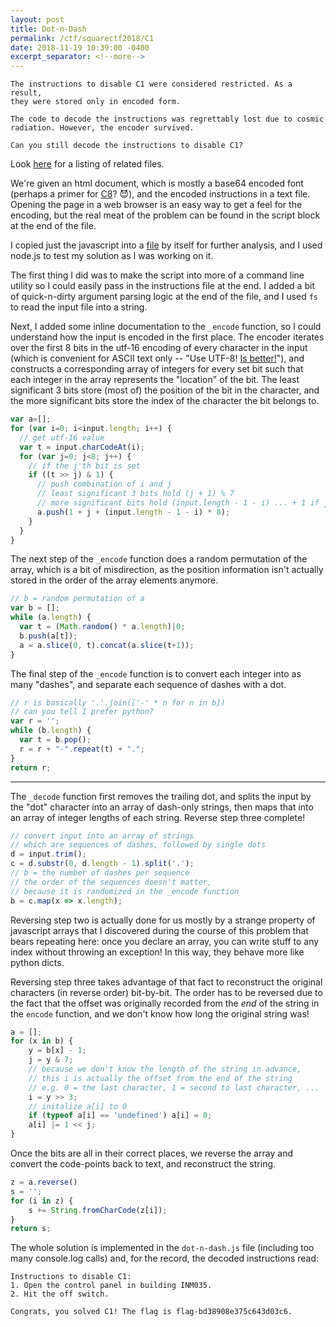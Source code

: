 ```yaml
---
layout: post
title: Dot-n-Dash
permalink: /ctf/squarectf2018/C1
date: 2018-11-19 10:39:00 -0400
excerpt_separator: <!--more-->
---
```


```
The instructions to disable C1 were considered restricted. As a result,
they were stored only in encoded form.

The code to decode the instructions was regrettably lost due to cosmic
radiation. However, the encoder survived.

Can you still decode the instructions to disable C1?
```
Look [here](/assets/C1_raw.zip) for a listing of related files.

We're given an html document, which is mostly a base64 encoded font (perhaps a
primer for [C8](/ctf/squarectf2018/C8)? 😈), and the encoded instructions in a
text file. Opening the page in a web browser is an easy way to get a feel for
the encoding, but the real meat of the problem can be found in the script block
at the end of the file.

<!--more-->

I copied just the javascript into a [file](C1_raw/dot-n-dash.js) by itself for
further analysis, and I used node.js to test my solution as I was working on it.

The first thing I did was to make the script into more of a command line utility
so I could easily pass in the instructions file at the end. I added a bit of
quick-n-dirty argument parsing logic at the end of the file, and I used `fs` to
read the input file into a string.

Next, I added some inline documentation to the `_encode` function, so I could
understand how the input is encoded in the first place. The encoder iterates
over the first 8 bits in the utf-16 encoding of every character in the input
(which is convenient for ASCII text only -- "Use UTF-8! [Is better!][1]"),
and constructs a corresponding array of integers for every set bit such that
each integer in the array represents the "location" of the bit. The least
significant 3 bits store (most of) the position of the bit in the character, and
the more significant bits store the index of the character the bit belongs to.

```javascript
var a=[];
for (var i=0; i<input.length; i++) {
  // get utf-16 value
  var t = input.charCodeAt(i);
  for (var j=0; j<8; j++) {
    // if the j'th bit is set
    if ((t >> j) & 1) {
      // push combination of i and j
      // least significant 3 bits hold (j + 1) % 7
      // more significant bits hold (input.length - 1 - i) ... + 1 if j == 7
      a.push(1 + j + (input.length - 1 - i) * 8);
    }
  }
}
```

The next step of the `_encode` function does a random permutation of the array,
which is a bit of misdirection, as the position information isn't actually
stored in the order of the array elements anymore.

```javascript
// b = random permutation of a
var b = [];
while (a.length) {
  var t = (Math.random() * a.length)|0;
  b.push(a[t]);
  a = a.slice(0, t).concat(a.slice(t+1));
}
```

The final step of the `_encode` function is to convert each integer into as many
"dashes", and separate each sequence of dashes with a dot.

```javascript
// r is basically '.'.join(['-' * n for n in b])
// can you tell I prefer python?
var r = '';
while (b.length) {
  var t = b.pop();
  r = r + "-".repeat(t) + ".";
}
return r;
```

--------------------------------------------------------------------------------

The `_decode` function first removes the trailing dot, and splits the input by
the "dot" character into an array of dash-only strings, then maps that into an
array of integer lengths of each string. Reverse step three complete!

```javascript
// convert input into an array of strings
// which are sequences of dashes, followed by single dots
d = input.trim();
c = d.substr(0, d.length - 1).split('.');
// b = the number of dashes per sequence
// the order of the sequences doesn't matter,
// because it is randomized in the _encode function
b = c.map(x => x.length);
```

Reversing step two is actually done for us mostly by a strange property of
javascript arrays that I discovered during the course of this problem that bears
repeating here: once you declare an array, you can write stuff to any index
without throwing an exception! In this way, they behave more like python dicts.

Reversing step three takes advantage of that fact to reconstruct the original
characters (in reverse order) bit-by-bit. The order has to be reversed due to
the fact that the offset was originally recorded from the _end_ of the string
in the `encode` function, and we don't know how long the original string was!

```javascript
a = [];
for (x in b) {
    y = b[x] - 1;
    j = y & 7;
    // because we don't know the length of the string in advance,
    // this i is actually the offset from the end of the string
    // e.g. 0 = the last character, 1 = second to last character, ...
    i = y >> 3;
    // initalize a[i] to 0
    if (typeof a[i] == 'undefined') a[i] = 0;
    a[i] |= 1 << j;
}
```

Once the bits are all in their correct places, we reverse the array and
convert the code-points back to text, and reconstruct the string.

```javascript
z = a.reverse()
s = '';
for (i in z) {
    s += String.fromCharCode(z[i]);
}
return s;
```

The whole solution is implemented in the `dot-n-dash.js` file (including too
many console.log calls) and, for the record, the decoded instructions read:

```
Instructions to disable C1:
1. Open the control panel in building INM035.
2. Hit the off switch.

Congrats, you solved C1! The flag is flag-bd38908e375c643d03c6.

```

[1]: https://www.questionablecontent.net/view.php?comic=2047
